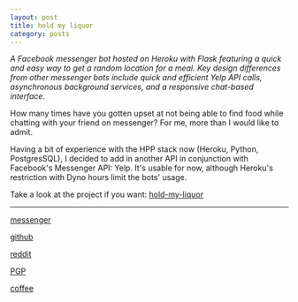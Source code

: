 ```yaml
---
layout: post
title: hold my liquor
category: posts
---
```


*A Facebook messenger bot hosted on Heroku with Flask featuring a quick and easy way to get a random location for a meal. Key design differences from other messenger bots include quick and efficient Yelp API calls, asynchronous background services, and a responsive chat-based interface.*

How many times have you gotten upset at not being able to find food while chatting with your friend on messenger? For me, more than I would like to admit.

Having a bit of experience with the HPP stack now (Heroku, Python, PostgresSQL), I decided to add in another API in conjunction with Facebook's Messenger API: Yelp. It's usable for now, although Heroku's restriction with Dyno hours limit the bots' usage.

Take a look at the project if you want:
[hold-my-liquor][hold-my-liquor]

---

[messenger][facebook]

[github][dqd]

[reddit][reddit]

[PGP][PGP]

[coffee][coffee]

[facebook]: https://www.m.me/dqdang1
[dqd]: https://github.com/dqdang
[reddit]: https://www.reddit.com/user/outsidefarmland
[PGP]: https://raw.githubusercontent.com/dqdang/dqdang.github.io/master/derek-dang.asc
[coffee]: https://www.buymeacoffee.com/dqdang
[hold-my-liquor]: https://github.com/dqdang/hold-my-liquor
